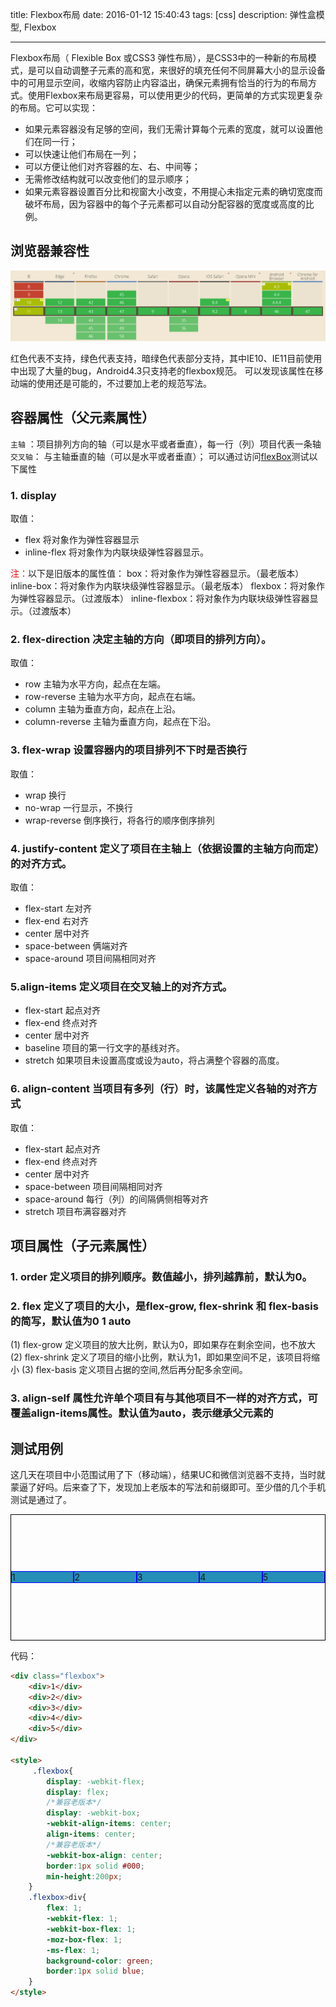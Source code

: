 title: Flexbox布局
date: 2016-01-12 15:40:43
tags: [css]
description: 弹性盒模型, Flexbox

---

Flexbox布局（ Flexible Box 或CSS3 弹性布局），是CSS3中的一种新的布局模式，是可以自动调整子元素的高和宽，来很好的填充任何不同屏幕大小的显示设备中的可用显示空间，收缩内容防止内容溢出，确保元素拥有恰当的行为的布局方式。使用Flexbox来布局更容易，可以使用更少的代码，更简单的方式实现更复杂的布局。它可以实现：

<!-- more -->

 + 如果元素容器没有足够的空间，我们无需计算每个元素的宽度，就可以设置他们在同一行；
 + 可以快速让他们布局在一列；
 + 可以方便让他们对齐容器的左、右、中间等；
 + 无需修改结构就可以改变他们的显示顺序；
 + 如果元素容器设置百分比和视窗大小改变，不用提心未指定元素的确切宽度而破坏布局，因为容器中的每个子元素都可以自动分配容器的宽度或高度的比例。

## 浏览器兼容性
![](/images/201601/flexbox1.png)

红色代表不支持，绿色代表支持，暗绿色代表部分支持，其中IE10、IE11目前使用中出现了大量的bug，Android4.3只支持老的flexbox规范。
可以发现该属性在移动端的使用还是可能的，不过要加上老的规范写法。

## 容器属性（父元素属性）
`主轴` ：项目排列方向的轴（可以是水平或者垂直），每一行（列）项目代表一条轴
`交叉轴`： 与主轴垂直的轴（可以是水平或者垂直）；
可以通过访问[flexBox](http://www.htmllion.com/css-flexbox.html)测试以下属性
### 1. display

取值：

 + flex          将对象作为弹性容器显示
 + inline-flex      将对象作为内联块级弹性容器显示。

<span style="color:red">注：</span>以下是旧版本的属性值：
box：将对象作为弹性容器显示。（最老版本）
inline-box：将对象作为内联块级弹性容器显示。（最老版本）
flexbox：将对象作为弹性容器显示。（过渡版本）
inline-flexbox：将对象作为内联块级弹性容器显示。（过渡版本）
### 2. flex-direction  决定主轴的方向（即项目的排列方向）。

取值：

 + row  主轴为水平方向，起点在左端。
 + row-reverse  主轴为水平方向，起点在右端。
 + column  主轴为垂直方向，起点在上沿。
 + column-reverse  主轴为垂直方向，起点在下沿。

### 3. flex-wrap  设置容器内的项目排列不下时是否换行

取值：

 + wrap  换行
 + no-wrap  一行显示，不换行
 + wrap-reverse  倒序换行，将各行的顺序倒序排列

### 4. justify-content   定义了项目在主轴上（依据设置的主轴方向而定）的对齐方式。

取值：

 + flex-start  左对齐
 + flex-end   右对齐
 + center   居中对齐
 + space-between   俩端对齐
 + space-around  项目间隔相同对齐

### 5.align-items  定义项目在交叉轴上的对齐方式。
+ flex-start 起点对齐
+ flex-end 终点对齐
+ center 居中对齐
+ baseline 项目的第一行文字的基线对齐。
+ stretch 如果项目未设置高度或设为auto，将占满整个容器的高度。

### 6. align-content  当项目有多列（行）时，该属性定义各轴的对齐方式

取值：

 + flex-start  起点对齐
 + flex-end  终点对齐
 + center  居中对齐
 + space-between  项目间隔相同对齐
 + space-around 每行（列）的间隔俩侧相等对齐
 + stretch 项目布满容器对齐




##  项目属性（子元素属性）

### 1. order  定义项目的排列顺序。数值越小，排列越靠前，默认为0。

### 2. flex 定义了项目的大小，是flex-grow, flex-shrink 和 flex-basis的简写，默认值为0 1 auto
(1) flex-grow  定义项目的放大比例，默认为0，即如果存在剩余空间，也不放大
(2) flex-shrink  定义了项目的缩小比例，默认为1，即如果空间不足，该项目将缩小
(3) flex-basis 定义项目占据的空间,然后再分配多余空间。

### 3. align-self  属性允许单个项目有与其他项目不一样的对齐方式，可覆盖align-items属性。默认值为auto，表示继承父元素的

## 测试用例

这几天在项目中小范围试用了下（移动端），结果UC和微信浏览器不支持，当时就蒙逼了好吗。后来查了下，发现加上老版本的写法和前缀即可。至少借的几个手机测试是通过了。
<div class="flexbox">
	<div>1</div>
	<div>2</div>
	<div>3</div>
	<div>4</div>
	<div>5</div>
</div>

<style>
	.flexbox{
	    display: -webkit-flex;
	    display: flex;
	    display: -webkit-box;
	    -webkit-align-items: center;
	    align-items: center;
	    -webkit-box-align: center;
		border:1px solid #000;
		min-height:200px;
	}
	.flexbox>div{
		flex: 1;
		-webkit-flex: 1;
		-webkit-box-flex: 1;
		-moz-box-flex: 1;
		-ms-flex: 1;
		background-color: #258fb8;
		border:1px solid blue;
	}
</style>

代码：
``` html
<div class="flexbox">
	<div>1</div>
	<div>2</div>
	<div>3</div>
	<div>4</div>
	<div>5</div>
</div>

<style>
	 .flexbox{
		display: -webkit-flex;
		display: flex;
		/*兼容老版本*/
		display: -webkit-box;
		-webkit-align-items: center;
		align-items: center;
		/*兼容老版本*/
		-webkit-box-align: center;
		border:1px solid #000;
		min-height:200px;
	}
	.flexbox>div{
		flex: 1;
		-webkit-flex: 1;
		-webkit-box-flex: 1;
		-moz-box-flex: 1;
		-ms-flex: 1;
		background-color: green;
		border:1px solid blue;
	}
</style>
```